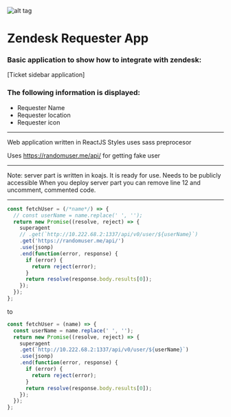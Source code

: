 ![alt tag](https://d26a57ydsghvgx.cloudfront.net/www/public/assets/images/logos/zendesk144.png)
# Zendesk Requester App

### Basic application to show how to integrate with zendesk:

[Ticket sidebar application]

### The following information is displayed:

* Requester Name
* Requester location
* Requester icon

---

Web application written in ReactJS
Styles uses sass preprocesor

Uses https://randomuser.me/api/ for getting fake user

---

Note: server part is written in koajs. It is ready for use. Needs to be publicly accessible
When you deploy server part you can remove line 12 and uncomment, commented code.

---

```javascript
const fetchUser = (/*name*/) => {
  // const userName = name.replace(' ', '');
  return new Promise((resolve, reject) => {
    superagent
    // .get(`http://10.222.68.2:1337/api/v0/user/${userName}`)
    .get('https://randomuser.me/api/')
    .use(jsonp)
    .end(function(error, response) {
      if (error) {
        return reject(error);
      }
      return resolve(response.body.results[0]);
    });
  });
};
```

to
```javascript
const fetchUser = (name) => {
  const userName = name.replace(' ', '');
  return new Promise((resolve, reject) => {
    superagent
    .get(`http://10.222.68.2:1337/api/v0/user/${userName}`)
    .use(jsonp)
    .end(function(error, response) {
      if (error) {
        return reject(error);
      }
      return resolve(response.body.results[0]);
    });
  });
};
```
